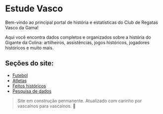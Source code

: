# Estude Vasco

Bem-vindo ao principal portal de história e estatísticas do Club de Regatas Vasco da Gama!

Aqui você encontra dados completos e organizados sobre a história do Gigante da Colina: artilheiros, assistências, jogos históricos, jogadores históricos e muito mais.

## Seções do site:

- [Futebol](Futebol.md)
- [Atletas](atletas.md)
- [Feitos históricos](feitos.md)
- [Pesquisa de dados](pesquisa.md)

> Site em construção permanente. Atualizado com carinho por vascaínos para vascaínos. 💢
